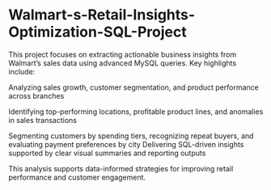# Walmart-s-Retail-Insights-Optimization-SQL-Project
This project focuses on extracting actionable business insights from Walmart’s sales data using advanced MySQL queries. Key highlights include:

Analyzing sales growth, customer segmentation, and product performance across branches

Identifying top-performing locations, profitable product lines, and anomalies in sales transactions

Segmenting customers by spending tiers, recognizing repeat buyers, and evaluating payment preferences by city
Delivering SQL-driven insights supported by clear visual summaries and reporting outputs

This analysis supports data-informed strategies for improving retail performance and customer engagement.
